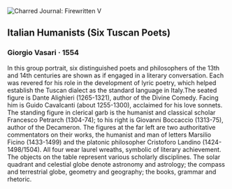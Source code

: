 <div class="artwork-of-the-day">
  <div class="container">
    <div class="img-wrapper">
      <img
        src="https://uploads0.wikiart.org/images/giorgio-vasari/boccaccio-dante-petrarca.jpg"
        alt="Charred Journal: Firewritten V" />
    </div>
    <div class="artwork-detail">
      <div class="artwork-origin"> 
        <h2 class="artwork-name">Italian Humanists (Six Tuscan Poets)</h2>
        <h3 class="artist">
          Giorgio Vasari
                    ·  1554
        </h3>
      </div>
      <p class="description">
        <span class="artwork-description-text ng-binding" ng-bind-html="viewModel.ArtworkOfTheDay.Description | unsafe">In this group portrait, six distinguished poets and philosophers of the 13th and 14th centuries are shown as if engaged in a literary conversation. Each was revered for his role in the development of lyric poetry, which helped establish the Tuscan dialect as the standard language in Italy.The seated figure is Dante Alighieri (1265-1321), author of the Divine Comedy. Facing him is Guido Cavalcanti (about 1255-1300), acclaimed for his love sonnets. The standing figure in clerical garb is the humanist and classical scholar Francesco Petrarch (1304-74); to his right is Giovanni Boccaccio (1313-75), author of the Decameron. The figures at the far left are two authoritative commentators on their works, the humanist and man of letters Marsilio Ficino (1433-1499) and the platonic philosopher Cristoforo Landino (1424-1498/1504). All four wear laurel wreaths, symbolic of literary achievement. The objects on the table represent various scholarly disciplines. The solar quadrant and celestial globe denote astronomy and astrology; the compass and terrestrial globe, geometry and geography; the books, grammar and rhetoric.</span>
                        <div class="text-shadow-container" ng-show="showShadow" style=""></div>
      </p>
    </div>
  </div>

</div>
